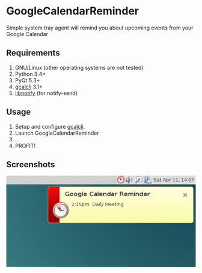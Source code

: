 # GoogleCalendarReminder
Simple system tray agent will remind you about upcoming events from your Google Calendar

## Requirements

1. GNU/Linux (other operating systems are not tested)
2. Python 3.4+
3. PyQt 5.3+
4. [gcalcli](https://github.com/insanum/gcalcli) 3.1+
5. [libnotify](https://gitlab.gnome.org/GNOME/libnotify) (for notify-send)

## Usage

1. Setup and configure [gcalcli](https://github.com/insanum/gcalcli).
2. Launch GoogleCalendarReminder
3. ...
4. PROFIT!

## Screenshots

![1](img/screenshot1.png)
